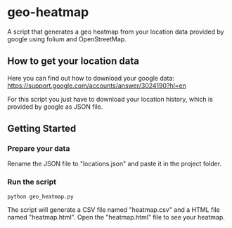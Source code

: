 # geo-heatmap

A script that generates a geo heatmap from your location data provided by google using folium and OpenStreetMap.

## How to get your location data

Here you can find out how to download your google data: <https://support.google.com/accounts/answer/3024190?hl=en>

For this script you just have to download your location history, which is provided by google as JSON file.

## Getting Started

### Prepare your data

Rename the JSON file to "locations.json" and paste it in the project folder.

### Run the script
```
python geo_heatmap.py
```
The script will generate a CSV file named "heatmap.csv" and a HTML file named "heatmap.html". Open the "heatmap.html" file to see your heatmap.
